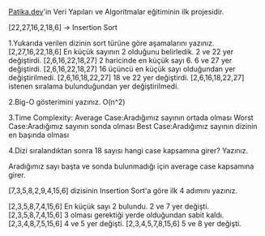 [Patika.dev](https://www.patika.dev/tr)'in Veri Yapıları ve Algoritmalar eğitiminin ilk projesidir.

[22,27,16,2,18,6] -> Insertion Sort

1.Yukarıda verilen dizinin sort türüne göre aşamalarını yazınız.
[2,27,16,22,18,6] En küçük sayının 2 olduğunu belirledik. 2 ve 22 yer değiştirdi.
[2,6,16,22,18,27] 2 haricinde en küçük sayı 6. 6 ve 27 yer değiştirdi.
[2,6,16,22,18,27] 16 üçüncü en küçük sayı olduğundan yer değiştirilmedi.
[2,6,16,18,22,27] 18 ve 22 yer değiştirdi.
[2,6,16,18,22,27] istenen sıralama bulunduğundan yer değiştirilmedi.

2.Big-O gösterimini yazınız.
O(n^2)

3.Time Complexity:
Average Case:Aradığımız sayının ortada olması
Worst Case:Aradığımız sayının sonda olması
Best Case:Aradığımız sayının dizinin en başında olması

4.Dizi sıralandıktan sonra 18 sayısı hangi case kapsamına girer? Yazınız.

Aradığımız sayı başta ve sonda bulunmadığı için average case kapsamına girer.

[7,3,5,8,2,9,4,15,6] dizisinin Insertion Sort'a göre ilk 4 adımını yazınız.

 [2,3,5,8,7,4,15,6] En küçük sayı 2 bulundu. 2 ve 7 yer değişti.
 [2,3,5,8,7,4,15,6] 3 olması gerektiği yerde olduğundan sabit kaldı.
 [2,3,4,8,7,5,15,6] 4 ve 5 yer değişti.
 [2,3,4,5,7,8,15,6] 5 ve 8 yer değişti.
